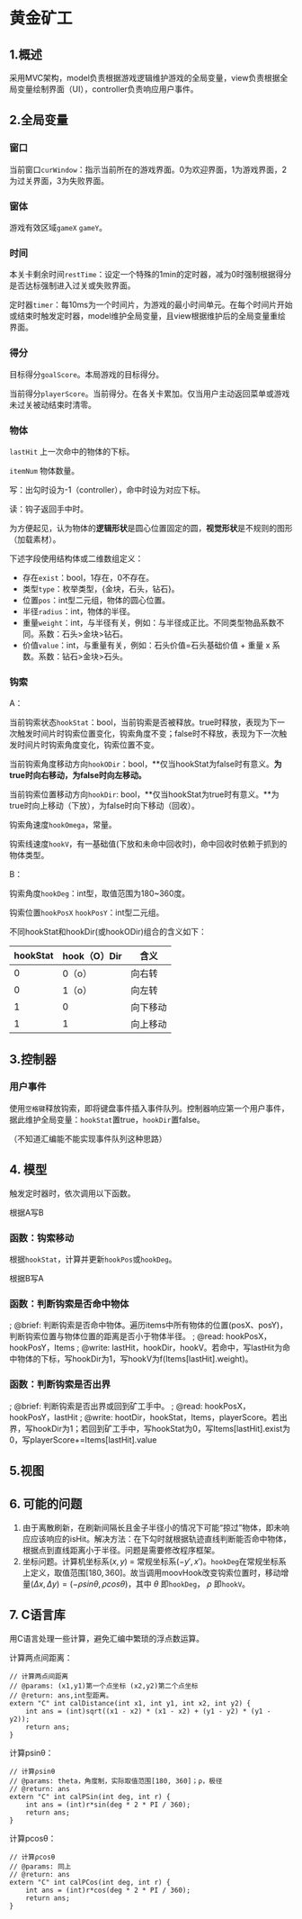 

# 黄金矿工

## 1.概述

采用MVC架构，model负责根据游戏逻辑维护游戏的全局变量，view负责根据全局变量绘制界面（UI），controller负责响应用户事件。

## 2.全局变量

### 窗口

当前窗口`curWindow`：指示当前所在的游戏界面。0为欢迎界面，1为游戏界面，2为过关界面，3为失败界面。

### 窗体

游戏有效区域`gameX` `gameY`。

### 时间

本关卡剩余时间`restTime`：设定一个特殊的1min的定时器，减为0时强制根据得分是否达标强制进入过关或失败界面。

定时器`timer`：每10ms为一个时间片，为游戏的最小时间单元。在每个时间片开始或结束时触发定时器，model维护全局变量，且view根据维护后的全局变量重绘界面。

### 得分

目标得分`goalScore`。本局游戏的目标得分。

当前得分`playerScore`。当前得分。在各关卡累加。仅当用户主动返回菜单或游戏未过关被动结束时清零。

### 物体

`lastHit` 上一次命中的物体的下标。

`itemNum` 物体数量。

写：出勾时设为-1（controller），命中时设为对应下标。

读：钩子返回手中时。

为方便起见，认为物体的**逻辑形状**是圆心位置固定的圆，**视觉形状**是不规则的图形（加载素材）。

下述字段使用结构体或二维数组定义：

* 存在`exist`：bool，1存在，0不存在。
* 类型`type`：枚举类型，{金块，石头，钻石}。
* 位置`pos`：int型二元组，物体的圆心位置。
* 半径`radius`：int，物体的半径。
* 重量`weight`：int，与半径有关，例如：与半径成正比。不同类型物品系数不同。系数：石头>金块>钻石。
* 价值`value`：int，与重量有关，例如：石头价值=石头基础价值 + 重量 x 系数。系数：钻石>金块>石头。

### 钩索

A：

当前钩索状态`hookStat`：bool，当前钩索是否被释放。true时释放，表现为下一次触发时间片时钩索位置变化，钩索角度不变；false时不释放，表现为下一次触发时间片时钩索角度变化，钩索位置不变。

当前钩索角度移动方向`hookODir`：bool，**仅当hookStat为false时有意义。**为true时向右移动，为false时向左移动。**

当前钩索位置移动方向`hookDir`:  bool，**仅当hookStat为true时有意义。**为true时向上移动（下放），为false时向下移动（回收）。

钩索角速度`hookOmega`，常量。

钩索线速度`hookV`，有一基础值(下放和未命中回收时)，命中回收时依赖于抓到的物体类型。

B：

钩索角度`hookDeg`：int型，取值范围为180~360度。

钩索位置`hookPosX` `hookPosY`：int型二元组。



不同hookStat和hookDir(或hookODir)组合的含义如下：

| hookStat | hook（O）Dir | 含义     |
| -------- | ------------ | -------- |
| 0        | 0（o）       | 向右转   |
| 0        | 1（o）       | 向左转   |
| 1        | 0            | 向下移动 |
| 1        | 1            | 向上移动 |



## 3.控制器

### 用户事件

使用`空格键`释放钩索，即将键盘事件插入事件队列。控制器响应第一个用户事件，据此维护全局变量：`hookStat`置true，`hookDir`置false。

（不知道汇编能不能实现事件队列这种思路）

## 4. 模型

触发定时器时，依次调用以下函数。

根据A写B

### 函数：钩索移动

根据`hookStat`，计算并更新`hookPos`或`hookDeg`。

根据B写A

### 函数：判断钩索是否命中物体

; @brief: 判断钩索是否命中物体。遍历items中所有物体的位置(posX、posY)，判断钩索位置与物体位置的距离是否小于物体半径。
; @read: hookPosX，hookPosY，Items
; @write: lastHit，hookDir，hookV。若命中，写lastHit为命中物体的下标，写hookDir为1，写hookV为f(Items[lastHit].weight)。

### 函数：判断钩索是否出界

; @brief: 判断钩索是否出界或回到矿工手中。
; @read: hookPosX，hookPosY，lastHit
; @write: hootDir，hookStat，Items，playerScore。若出界，写hookDir为1；若回到矿工手中，写hookStat为0，写Items[lastHit].exist为0，写playerScore+=Items[lastHit].value

## 5.视图



## 6. 可能的问题

1. 由于离散刷新，在刷新间隔长且金子半径小的情况下可能“掠过”物体，即未响应应该响应的isHit。解决方法：在下勾时就根据轨迹直线判断能否命中物体，根据点到直线距离小于半径。问题是需要修改程序框架。
2. 坐标问题。计算机坐标系$(x,y)$ = 常规坐标系$(-y',x')$。`hookDeg`在常规坐标系上定义，取值范围$[180,360]$。故当调用moovHook改变钩索位置时，移动增量$(Δx,Δy) = (-ρsinθ, ρcosθ)$，其中 $θ$ 即`hookDeg`， $ρ$ 即`hookV`。

## 7. C语言库

用C语言处理一些计算，避免汇编中繁琐的浮点数运算。

计算两点间距离：

```
// 计算两点间距离
// @params: (x1,y1)第一个点坐标 (x2,y2)第二个点坐标
// @return: ans,int型距离。
extern "C" int calDistance(int x1, int y1, int x2, int y2) {
    int ans = (int)sqrt((x1 - x2) * (x1 - x2) + (y1 - y2) * (y1 - y2));
    return ans;
}

```

计算psinθ：

```
// 计算ρsinθ
// @params: theta，角度制，实际取值范围[180, 360]；ρ，极径
// @return: ans
extern "C" int calPSin(int deg, int r) {
    int ans = (int)r*sin(deg * 2 * PI / 360);
    return ans;
}
```

计算pcosθ：

```
// 计算ρcosθ
// @params: 同上
// @return: ans
extern "C" int calPCos(int deg, int r) {
    int ans = (int)r*cos(deg * 2 * PI / 360);
    return ans;
}
```





